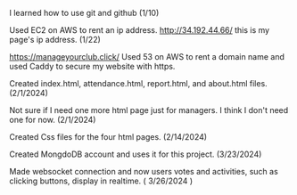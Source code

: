 I learned how to use git and github (1/10)

Used EC2 on AWS to rent an ip address.
http://34.192.44.66/ this is my page's ip address. (1/22)

https://manageyourclub.click/
Used 53 on AWS to rent a domain name and used Caddy to secure my website with https.

Created index.html, attendance.html, report.html, and about.html files. (2/1/2024)

Not sure if I need one more html page just for managers. I think I don't need one for now. (2/1/2024)

Created Css files for the four html pages. (2/14/2024)

Created MongdoDB account and uses it for this project. (3/23/2024)

Made websocket connection and now users votes and activities, such as clicking buttons, display in realtime. ( 3/26/2024 )
